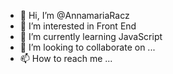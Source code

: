 - 👋 Hi, I’m @AnnamariaRacz
- 👀 I’m interested in Front End
- 🌱 I’m currently learning JavaScript
- 💞️ I’m looking to collaborate on ...
- 📫 How to reach me ...

<!---
AnnamariaRacz/AnnamariaRacz is a ✨ special ✨ repository because its `README.md` (this file) appears on your GitHub profile.
You can click the Preview link to take a look at your changes.
--->
